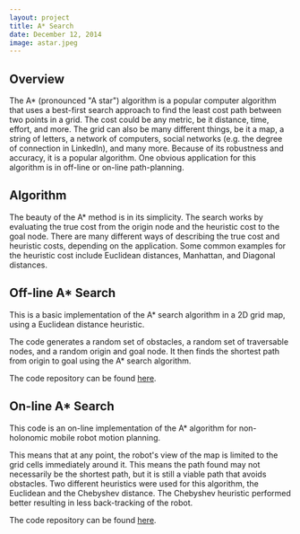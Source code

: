```yaml
---
layout: project
title: A* Search
date: December 12, 2014
image: astar.jpeg
---
```

 
## Overview

The A* (pronounced "A star") algorithm is a popular computer algorithm that uses a best-first search approach to find the least cost path between two points in a grid. The cost could be any metric, be it distance, time, effort, and more. The grid can also be many different things, be it a map, a string of letters, a network of computers, social networks (e.g. the degree of connection in LinkedIn), and many more. Because of its robustness and accuracy, it is a popular algorithm. One obvious application for this algorithm is in off-line or on-line path-planning. 

## Algorithm 

The beauty of the A* method is in its simplicity. The search works by evaluating the true cost from the origin node and the heuristic cost to the goal node. There are many different ways of describing the true cost and heuristic costs, depending on the application. Some common examples for the heuristic cost include Euclidean distances, Manhattan, and Diagonal distances. 

## Off-line A* Search

This is a basic implementation of the A* search algorithm in a 2D grid map, using a Euclidean distance heuristic. 

The code generates a random set of obstacles, a random set of traversable nodes, and a random origin and goal node. It then finds the shortest path from origin to goal using the A* search algorithm. 

The code repository can be found  [here]().  

## On-line A* Search

This code is an on-line implementation of the A* algorithm for non-holonomic mobile robot motion planning. 

This means that at any point, the robot's view of the map is limited to the grid cells immediately around it. This means the path found may not necessarily be the shortest path, but it is still a viable path that avoids obstacles. 
Two different heuristics were used for this algorithm, the Euclidean and the Chebyshev distance. The Chebyshev heuristic performed better resulting in less back-tracking of the robot. 

The code repository can be found [here](). 
